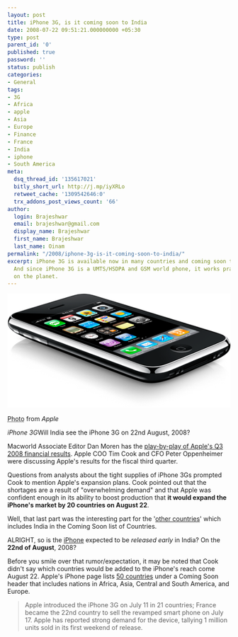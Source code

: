 ```yaml
---
layout: post
title: iPhone 3G, is it coming soon to India
date: 2008-07-22 09:51:21.000000000 +05:30
type: post
parent_id: '0'
published: true
password: ''
status: publish
categories:
- General
tags:
- 3G
- Africa
- apple
- Asia
- Europe
- Finance
- France
- India
- iphone
- South America
meta:
  dsq_thread_id: '135617021'
  bitly_short_url: http://j.mp/iyXRLo
  retweet_cache: '1309542646:0'
  trx_addons_post_views_count: '66'
author:
  login: Brajeshwar
  email: brajeshwar@gmail.com
  display_name: Brajeshwar
  first_name: Brajeshwar
  last_name: Oinam
permalink: "/2008/iphone-3g-is-it-coming-soon-to-india/"
excerpt: iPhone 3G is available now in many countries and coming soon to even more.
  And since iPhone 3G is a UMTS/HSDPA and GSM world phone, it works practically anywhere
  on the planet.
---
```

<div class="figure"><img src="/static/2008/07/iphone-3g.png" alt="iPhone 3G" />
<p class="credit"><abbr class="type" title="Photograph">Photo</abbr> from <cite>Apple</cite></p>
<p class="caption"><em class="title">iPhone 3G</em>Will India see the iPhone 3G on 22nd August, 2008?</p>
</div>
<p><!--more--></p>
<p>Macworld Associate Editor Dan Moren has the <a href="http://www.macworld.com/article/134594/2008/07/liveupdate.html">play-by-play of Apple's Q3 2008 financial results</a>. Apple COO Tim Cook and CFO Peter Oppenheimer were discussing Apple's results for the fiscal third quarter.</p>
<p>Questions from analysts about the tight supplies of iPhone 3Gs prompted Cook to mention Apple's expansion plans. Cook pointed out that the shortages are a result of "overwhelming demand" and that Apple was confident enough in its ability to boost production that <strong>it would expand the iPhone's market by 20 countries on August 22</strong>.</p>
<p>Well, that last part was the interesting part for the '<a href="http://www.apple.com/iphone/countries/">other countries</a>' which includes India in the Coming Soon list of Countries.</p>
<p>ALRIGHT, so is the <a href="http://www.apple.com/iphone/">iPhone</a> expected to be <em>released early</em> in India? On the <strong>22nd of August</strong>, 2008?</p>
<p>Before you smile over that rumor/expectation, it may be noted that Cook didn't say which countries would be added to the iPhone's reach come August 22. Apple's iPhone page lists <a href="http://www.apple.com/iphone/countries/">50 countries</a> under a Coming Soon header that includes nations in Africa, Asia, Central and South America, and Europe.</p>
<blockquote><p>Apple introduced the iPhone 3G on July 11 in 21 countries; France became the 22nd country to sell the revamped smart phone on July 17. Apple has reported strong demand for the device, tallying 1 million units sold in its first weekend of release.</p></blockquote>
